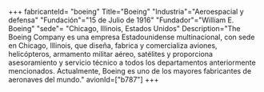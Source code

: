 +++
fabricanteId= "boeing"
Title="Boeing"
"Industria"="Aeroespacial y defensa"
"Fundación"="15 de Julio de 1916"
"Fundador"="William E. Boeing"
"sede"= "Chicago, Illinois, Estados Unidos"
Description="The Boeing Company es una empresa Estadounidense multinacional​, con sede en Chicago, Illinois, que diseña, fabrica y comercializa aviones, helicópteros, armamento militar aéreo, satélites y proporciona asesoramiento y servicio técnico a todos los departamentos anteriormente mencionados. Actualmente, Boeing es uno de los mayores fabricantes de aeronaves del mundo."
avionId=["b787"]
+++

